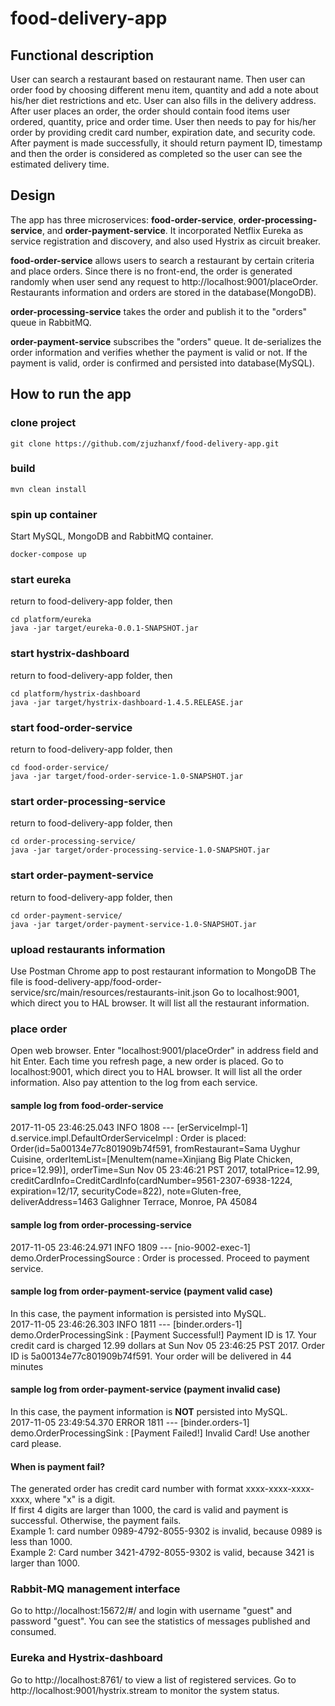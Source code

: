 # food-delivery-app

## Functional description
User can search a restaurant based on restaurant name. Then user can order food by
choosing different menu item, quantity and add a note about his/her diet restrictions and etc.
User can also fills in the delivery address. After user places an order, the order should
contain food items user ordered, quantity, price and order time. User then needs to pay for
his/her order by providing credit card number, expiration date, and security code. After
payment is made successfully, it should return payment ID, timestamp and then the order is
considered as completed so the user can see the estimated delivery time.

## Design
The app has three microservices: **food-order-service**, **order-processing-service**, and **order-payment-service**. 
It incorporated Netflix Eureka as service registration and discovery, and also used Hystrix as circuit breaker. <br>

**food-order-service** allows users to search a restaurant by certain criteria and place orders. 
Since there is no front-end, the order is generated randomly when user send any request to
http://localhost:9001/placeOrder. Restaurants information and orders are stored in the database(MongoDB). <br>

**order-processing-service** takes the order and publish it to the "orders" queue in RabbitMQ. <br>

**order-payment-service** subscribes the "orders" queue. It de-serializes the order information and verifies
whether the payment is valid or not. If the payment is valid, order is confirmed and persisted into database(MySQL).

## How to run the app
### clone project
```
git clone https://github.com/zjuzhanxf/food-delivery-app.git
```

### build
```
mvn clean install
```

### spin up container
Start MySQL, MongoDB and RabbitMQ container.
```
docker-compose up
```

### start eureka
return to food-delivery-app folder, then
```
cd platform/eureka
java -jar target/eureka-0.0.1-SNAPSHOT.jar
```

### start hystrix-dashboard
return to food-delivery-app folder, then
```
cd platform/hystrix-dashboard
java -jar target/hystrix-dashboard-1.4.5.RELEASE.jar
```

### start food-order-service
return to food-delivery-app folder, then
```
cd food-order-service/
java -jar target/food-order-service-1.0-SNAPSHOT.jar
```

### start order-processing-service
return to food-delivery-app folder, then
```
cd order-processing-service/
java -jar target/order-processing-service-1.0-SNAPSHOT.jar
```

### start order-payment-service
return to food-delivery-app folder, then
```
cd order-payment-service/
java -jar target/order-payment-service-1.0-SNAPSHOT.jar
```

### upload restaurants information
Use Postman Chrome app to post restaurant information to MongoDB
The file is food-delivery-app/food-order-service/src/main/resources/restaurants-init.json
Go to localhost:9001, which direct you to HAL browser. It will list all the restaurant information.

### place order
Open web browser. Enter "localhost:9001/placeOrder" in address field and hit Enter.
Each time you refresh page, a new order is placed.
Go to localhost:9001, which direct you to HAL browser. It will list all the order information.
Also pay attention to the log from each service. 

#### sample log from food-order-service
2017-11-05 23:46:25.043  INFO 1808 --- [erServiceImpl-1] d.service.impl.DefaultOrderServiceImpl   : Order is placed: Order(id=5a00134e77c801909b74f591, fromRestaurant=Sama Uyghur Cuisine, orderItemList=[MenuItem(name=Xinjiang Big Plate Chicken, price=12.99)], orderTime=Sun Nov 05 23:46:21 PST 2017, totalPrice=12.99, creditCardInfo=CreditCardInfo(cardNumber=9561-2307-6938-1224, expiration=12/17, securityCode=822), note=Gluten-free, deliverAddress=1463 Galighner Terrace, Monroe, PA 45084
#### sample log from order-processing-service
2017-11-05 23:46:24.971  INFO 1809 --- [nio-9002-exec-1] demo.OrderProcessingSource               : Order is processed. Proceed to payment service.
#### sample log from order-payment-service (payment valid case)
In this case, the payment information is persisted into MySQL.<br>
2017-11-05 23:46:26.303  INFO 1811 --- [binder.orders-1] demo.OrderProcessingSink                 : [Payment Successful!] Payment ID is 17. Your credit card is charged 12.99 dollars at Sun Nov 05 23:46:25 PST 2017. Order ID is 5a00134e77c801909b74f591. Your order will be delivered in 44 minutes
#### sample log from order-payment-service (payment invalid case)
In this case, the payment information is **NOT** persisted into MySQL.<br>
2017-11-05 23:49:54.370 ERROR 1811 --- [binder.orders-1] demo.OrderProcessingSink                 : [Payment Failed!] Invalid Card! Use another card please.
#### When is payment fail?
The generated order has credit card number with format xxxx-xxxx-xxxx-xxxx, where "x" is a digit. <br>
If first 4 digits are larger than 1000, the card is valid and payment is successful. Otherwise, the payment fails. <br>
Example 1: card number 0989-4792-8055-9302 is invalid, because 0989 is less than 1000. <Br>
Example 2: Card number 3421-4792-8055-9302 is valid, because 3421 is larger than 1000. 

### Rabbit-MQ management interface
Go to http://localhost:15672/#/ and login with username "guest" and password "guest". You can see 
the statistics of messages published and consumed.

### Eureka and Hystrix-dashboard
Go to http://localhost:8761/ to view a list of registered services.
Go to http://localhost:9001/hystrix.stream to monitor the system status.
